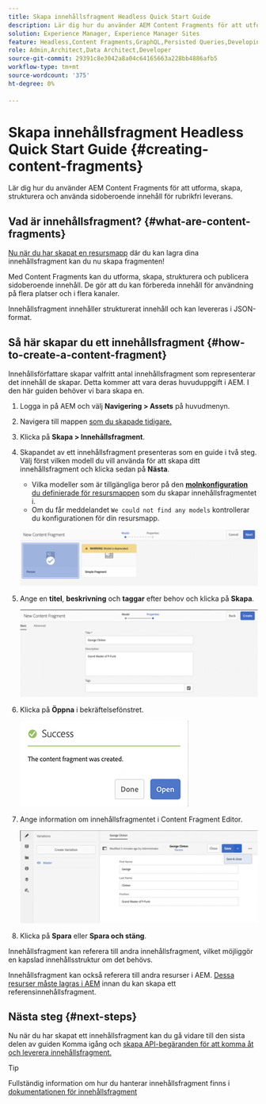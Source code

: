 ```yaml
---
title: Skapa innehållsfragment Headless Quick Start Guide
description: Lär dig hur du använder AEM Content Fragments för att utforma, skapa, strukturera och använda sidoberoende innehåll för rubrikfri leverans.
solution: Experience Manager, Experience Manager Sites
feature: Headless,Content Fragments,GraphQL,Persisted Queries,Developing
role: Admin,Architect,Data Architect,Developer
source-git-commit: 29391c8e3042a8a04c64165663a228bb4886afb5
workflow-type: tm+mt
source-wordcount: '375'
ht-degree: 0%

---
```


# Skapa innehållsfragment Headless Quick Start Guide {#creating-content-fragments}

Lär dig hur du använder AEM Content Fragments för att utforma, skapa, strukturera och använda sidoberoende innehåll för rubrikfri leverans.

## Vad är innehållsfragment? {#what-are-content-fragments}

[Nu när du har skapat en resursmapp](create-assets-folder.md) där du kan lagra dina innehållsfragment kan du nu skapa fragmenten!

Med Content Fragments kan du utforma, skapa, strukturera och publicera sidoberoende innehåll. De gör att du kan förbereda innehåll för användning på flera platser och i flera kanaler.

Innehållsfragment innehåller strukturerat innehåll och kan levereras i JSON-format.

## Så här skapar du ett innehållsfragment {#how-to-create-a-content-fragment}

Innehållsförfattare skapar valfritt antal innehållsfragment som representerar det innehåll de skapar. Detta kommer att vara deras huvuduppgift i AEM. I den här guiden behöver vi bara skapa en.

1. Logga in på AEM och välj **Navigering > Assets** på huvudmenyn.
1. Navigera till mappen [som du skapade tidigare.](create-assets-folder.md)
1. Klicka på **Skapa > Innehållsfragment**.
1. Skapandet av ett innehållsfragment presenteras som en guide i två steg. Välj först vilken modell du vill använda för att skapa ditt innehållsfragment och klicka sedan på **Nästa**.
   * Vilka modeller som är tillgängliga beror på den [**molnkonfiguration** du definierade för resursmappen](create-assets-folder.md) som du skapar innehållsfragmentet i.
   * Om du får meddelandet `We could not find any models` kontrollerar du konfigurationen för din resursmapp.

   ![Välj innehållsfragmentmodell](assets/content-fragment-model-select.png)
1. Ange en **titel**, **beskrivning** och **taggar** efter behov och klicka på **Skapa**.

   ![Skapa innehållsfragment](assets/content-fragment-create.png)
1. Klicka på **Öppna** i bekräftelsefönstret.

   ![Innehållsfragmentet har skapat en bekräftelse](assets/content-fragment-confirmation.png)
1. Ange information om innehållsfragmentet i Content Fragment Editor.

   ![Innehållsfragmentsredigeraren](assets/content-fragment-edit.png)
1. Klicka på **Spara** eller **Spara och stäng**.

Innehållsfragment kan referera till andra innehållsfragment, vilket möjliggör en kapslad innehållsstruktur om det behövs.

Innehållsfragment kan också referera till andra resurser i AEM. [Dessa resurser måste lagras i AEM](/help/assets/manage-assets.md) innan du kan skapa ett referensinnehållsfragment.

## Nästa steg {#next-steps}

Nu när du har skapat ett innehållsfragment kan du gå vidare till den sista delen av guiden Komma igång och [skapa API-begäranden för att komma åt och leverera innehållsfragment.](create-api-request.md)

>[!TIP]
>
>Fullständig information om hur du hanterar innehållsfragment finns i [dokumentationen för innehållsfragment](/help/assets/content-fragments/content-fragments.md)
